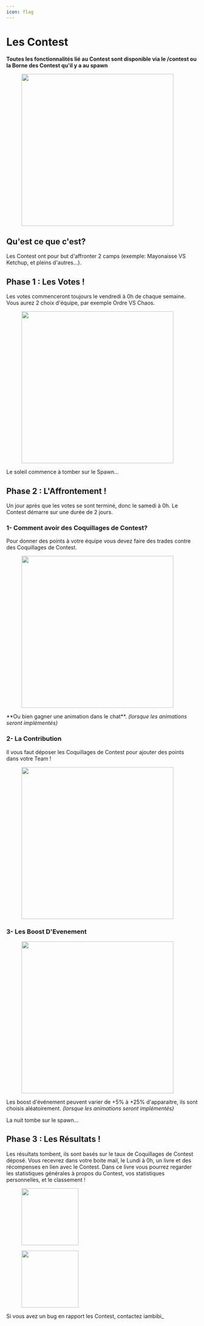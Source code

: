 ```yaml
---
icon: flag
---
```


# Les Contest

**Toutes les fonctionnalités lié au Contest sont disponible via le /contest ou la Borne des Contest qu'il y a au spawn**

<figure><img src="../.gitbook/assets/borne_contest.png" alt="" width="400"><figcaption></figcaption></figure>

## Qu'est ce que c'est?

Les Contest ont pour but d'affronter 2 camps (exemple: Mayonaisse VS Ketchup, et pleins d'autres...).

## Phase 1 : Les Votes !

Les votes commenceront toujours le vendredi à 0h de chaque semaine. Vous aurez 2 choix d'équipe, par exemple Ordre VS Chaos.

<figure><img src="../.gitbook/assets/vote_contest.png" alt="" width="400"><figcaption></figcaption></figure>

Le soleil commence à tomber sur le Spawn...

## Phase 2 : L'Affrontement !

Un jour après que les votes se sont terminé, donc le samedi à 0h. Le Contest démarre sur une durée de 2 jours.

### 1- Comment avoir des Coquillages de Contest?

Pour donner des points à votre équipe vous devez faire des trades contre des Coquillages de Contest.

<figure><img src="../.gitbook/assets/trade_contest.png" alt="" width="400"><figcaption></figcaption></figure>

\*\*Ou bien gagner une animation dans le chat\*\*. *(lorsque les animations seront implémentés)*

### 2- La Contribution

Il vous faut déposer les Coquillages de Contest pour ajouter des points dans votre Team !

<figure><img src="../.gitbook/assets/contribution_contest.png" alt="" width="400"><figcaption></figcaption></figure>

### 3- Les Boost D'Evenement

<figure><img src="../.gitbook/assets/boost_contest.png" alt="" width="400"><figcaption></figcaption></figure>

Les boost d'événement peuvent varier de +5% à +25% d'apparaitre, ils sont choisis aléatoirement. *(lorsque les animations seront implémentés)*

La nuit tombe sur le spawn...

## Phase 3 : Les Résultats !

Les résultats tombent, ils sont basés sur le taux de Coquillages de Contest déposé. Vous recevrez dans votre boite mail, le Lundi à 0h, un livre et des récompenses en lien avec le Contest. Dans ce livre vous pourrez regarder les statistiques générales à propos du Contest, vos statistiques personnelles, et le classement !

<figure><img src="../.gitbook/assets/contest_book1.png" alt="" width="150"><figcaption></figcaption></figure>

<figure><img src="../.gitbook/assets/contest_book2.png" alt="" width="150"><figcaption></figcaption></figure>

Si vous avez un bug en rapport les Contest, contactez iambibi\_
